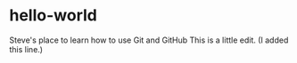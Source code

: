 # hello-world
Steve's place to learn how to use Git and GitHub
This is a little edit. (I added this line.)
